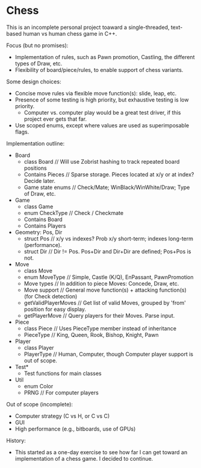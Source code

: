 # Chess

This is an incomplete personal project toaward a single-threaded, text-based human vs human chess game in C++.

Focus (but no promises):
  * Implementation of rules, such as Pawn promotion, Castling, the different types of Draw, etc.
  * Flexibility of board/piece/rules, to enable support of chess variants.
 
Some design choices:
  * Concise move rules via flexible move function(s): slide, leap, etc.
  * Presence of some testing is high priority, but exhaustive testing is low priority.
    * Computer vs. computer play would be a great test driver, if this project ever gets that far.
  * Use scoped enums, except where values are used as superimposable flags.

Implementation outline:
  * Board
    * class Board          // Will use Zobrist hashing to track repeated board positions
    * Contains Pieces      // Sparse storage. Pieces located at x/y or at index? Decide later.
    * Game state enums     // Check/Mate; WinBlack/WinWhite/Draw; Type of Draw, etc.
  * Game
    * class Game
    * enum CheckType       // Check / Checkmate
    * Contains Board
    * Contains Players
  * Geometry: Pos, Dir
    * struct Pos           // x/y vs indexes? Prob x/y short-term; indexes long-term (performance).
    * struct Dir           // Dir != Pos. Pos+Dir and Dir+Dir are defined; Pos+Pos is not.
  * Move
    * class Move
    * enum MoveType        // Simple, Castle (K/Q), EnPassant, PawnPromotion
    * Move types           // In addition to piece Moves: Concede, Draw, etc.
    * Move support         // General move function(s) + attacking function(s) (for Check detection)
    * getValidPlayerMoves  // Get list of valid Moves, grouped by 'from' position for easy display.
    * getPlayerMove        // Query players for their Moves. Parse input.
  * Piece
    * class Piece          // Uses PieceType member instead of inheritance
    * PieceType            // King, Queen, Rook, Bishop, Knight, Pawn
  * Player
    * class Player
    * PlayerType           // Human, Computer, though Computer player support is out of scope.
  * Test*
    * Test functions for main classes
  * Util
    * enum Color
    * PRNG                 // For computer players

Out of scope (incomplete):
  * Computer strategy (C vs H, or C vs C)
  * GUI
  * High performance (e.g., bitboards, use of GPUs)

History:
  * This started as a one-day exercise to see how far I can get toward an implementation of a chess game. I decided to continue.
